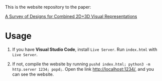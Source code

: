 This is the website repository to the paper:

[A Survey of Designs for Combined 2D+3D Visual Representations](https://doi.org/10.1109/TVCG.2024.3388516)

# Usage
1. If you have **Visual Studio Code**, install `Live Server`. Run `index.html` with `Live Server`. 

2. If not, compile the website by running `pushd index.html; python3 -m http.server 1234; popd;`. Open the link [http://localhost:1234/](http://localhost:1234/), and you can see the website.
